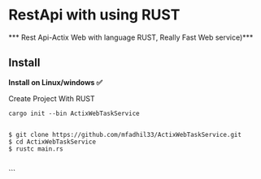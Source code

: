 # RestApi with using RUST

*** Rest Api-Actix Web with language  RUST, Really Fast Web service)***

## Install
**Install on Linux/windows ✅**

Create Project With RUST
```
cargo init --bin ActixWebTaskService
```
```

$ git clone https://github.com/mfadhil33/ActixWebTaskService.git
$ cd ActixWebTaskService
$ rustc main.rs
```
<br>
```

```
